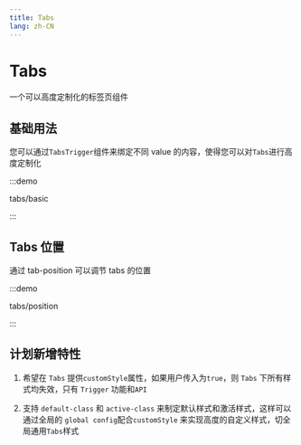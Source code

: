 ```yaml
---
title: Tabs
lang: zh-CN
---
```


# Tabs

一个可以高度定制化的标签页组件

<script setup>
const demos = import.meta.globEager('../../../demos/bole-design/tabs/*/*.vue')
</script>

## 基础用法

您可以通过`TabsTrigger`组件来绑定不同 value 的内容，使得您可以对`Tabs`进行高度定制化

:::demo

tabs/basic

:::

## Tabs 位置

通过 tab-position 可以调节 tabs 的位置

:::demo

tabs/position

:::

## 计划新增特性

1. 希望在 `Tabs` 提供`customStyle`属性，如果用户传入为`true`，则 `Tabs` 下所有样式均失效，只有 `Trigger` 功能和`API`

2. 支持 `default-class` 和 `active-class` 来制定默认样式和激活样式，这样可以通过全局的 `global config`配合`customStyle` 来实现高度的自定义样式，切全局通用`Tabs`样式
